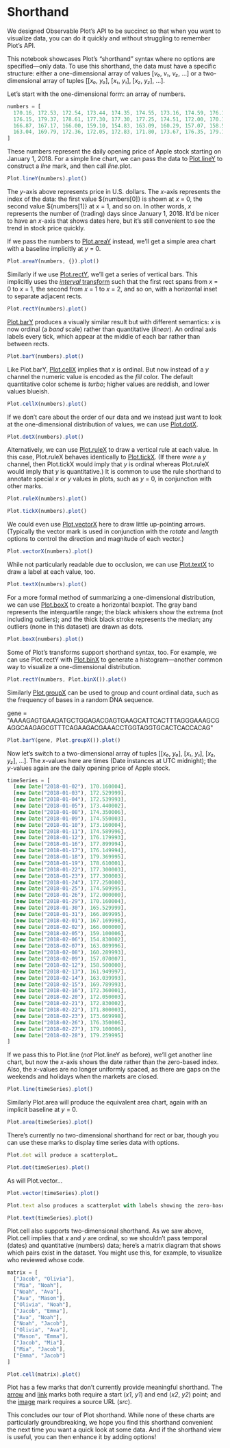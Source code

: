 # Shorthand

We designed Observable Plot’s API to be succinct so that when you want to visualize data, you can do it quickly and without struggling to remember Plot’s API.

This notebook showcases Plot’s “shorthand” syntax where no options are specified—only data. To use this shorthand, the data must have a specific structure: either a one-dimensional array of values [*v₀*, *v₁*, *v₂*, …] or a two-dimensional array of tuples [[*x₀*, *y₀*], [*x₁*, *y₁*], [*x₂*, *y₂*], …].

Let’s start with the one-dimensional form: an array of numbers.

```js
numbers = [
  170.16, 172.53, 172.54, 173.44, 174.35, 174.55, 173.16, 174.59, 176.18, 177.90,
  176.15, 179.37, 178.61, 177.30, 177.30, 177.25, 174.51, 172.00, 170.16, 165.53,
  166.87, 167.17, 166.00, 159.10, 154.83, 163.09, 160.29, 157.07, 158.50, 161.95,
  163.04, 169.79, 172.36, 172.05, 172.83, 171.80, 173.67, 176.35, 179.10, 179.26
]
```

These numbers represent the daily opening price of Apple stock starting on January 1, 2018. For a simple line chart, we can pass the data to [Plot.lineY](./marks/line.md) to construct a *line* mark, and then call *line*.plot.

```js
Plot.lineY(numbers).plot()
```

The *y*-axis above represents price in U.S. dollars. The *x*-axis represents the index of the data: the first value ${numbers[0]} is shown at *x* = 0, the second value ${numbers[1]} at *x* = 1, and so on. In other words, *x* represents the number of (trading) days since January 1, 2018. It’d be nicer to have an *x*-axis that shows dates here, but it’s still convenient to see the trend in stock price quickly.

If we pass the numbers to [Plot.areaY](./marks/area.md) instead, we’ll get a simple area chart with a baseline implicitly at *y* = 0.

```js
Plot.areaY(numbers, {}).plot()
```

Similarly if we use [Plot.rectY](./marks/rect.md), we’ll get a series of vertical bars. This implicitly uses the [*interval* transform](./transforms/interval.md) such that the first rect spans from *x* = 0 to *x* = 1, the second from *x* = 1 to *x* = 2, and so on, with a horizontal inset to separate adjacent rects.

```js
Plot.rectY(numbers).plot()
```

[Plot.barY](./marks/bar.md) produces a visually similar result but with different semantics: *x* is now ordinal (a *band* scale) rather than quantitative (*linear*). An ordinal axis labels every tick, which appear at the middle of each bar rather than between rects.

```js
Plot.barY(numbers).plot()
```

Like Plot.barY, [Plot.cellX](./marks/cell.md) implies that *x* is ordinal. But now instead of a *y* channel the numeric value is encoded as the *fill* color. The default quantitative color scheme is *turbo*; higher values are reddish, and lower values blueish.

```js
Plot.cellX(numbers).plot()
```

If we don’t care about the order of our data and we instead just want to look at the one-dimensional distribution of values, we can use [Plot.dotX](./marks/dot.md).

```js
Plot.dotX(numbers).plot()
```

Alternatively, we can use [Plot.ruleX](./marks/rule.md) to draw a vertical rule at each value. In this case, Plot.ruleX behaves identically to [Plot.tickX](./marks/tick.md). (If there *were* a *y* channel, then Plot.tickX would imply that *y* is ordinal whereas Plot.ruleX would imply that *y* is quantitative.) It is common to use the rule shorthand to annotate special *x* or *y* values in plots, such as *y* = 0, in conjunction with other marks.

```js
Plot.ruleX(numbers).plot()
```

```js
Plot.tickX(numbers).plot()
```

We could even use [Plot.vectorX](./marks/vector.md) here to draw little up-pointing arrows. (Typically the vector mark is used in conjunction with the *rotate* and *length* options to control the direction and magnitude of each vector.)

```js
Plot.vectorX(numbers).plot()
```

While not particularly readable due to occlusion, we can use [Plot.textX](./marks/text.md) to draw a label at each value, too.

```js
Plot.textX(numbers).plot()
```

For a more formal method of summarizing a one-dimensional distribution, we can use [Plot.boxX](./marks/box.md) to create a horizontal boxplot. The gray band represents the interquartile range; the black whiskers show the extrema (not including outliers); and the thick black stroke represents the median; any outliers (none in this dataset) are drawn as dots.

```js
Plot.boxX(numbers).plot()
```

Some of Plot’s transforms support shorthand syntax, too. For example, we can use Plot.rectY with [Plot.binX](./transforms/bin.md) to generate a histogram—another common way to visualize a one-dimensional distribution.

```js
Plot.rectY(numbers, Plot.binX()).plot()
```

Similarly [Plot.groupX](./transforms/group.md) can be used to group and count ordinal data, such as the frequency of bases in a random DNA sequence.

gene = "AAAAGAGTGAAGATGCTGGAGACGAGTGAAGCATTCACTTTAGGGAAAGCGAGGCAAGAGCGTTTCAGAAGACGAAACCTGGTAGGTGCACTCACCACAG"

```js
Plot.barY(gene, Plot.groupX()).plot()
```

Now let’s switch to a two-dimensional array of tuples [[*x₀*, *y₀*], [*x₁*, *y₁*], [*x₂*, *y₂*], …]. The *x*-values here are times (Date instances at UTC midnight); the *y*-values again are the daily opening price of Apple stock.

```js
timeSeries = [
  [new Date("2018-01-02"), 170.160004],
  [new Date("2018-01-03"), 172.529999],
  [new Date("2018-01-04"), 172.539993],
  [new Date("2018-01-05"), 173.440002],
  [new Date("2018-01-08"), 174.350006],
  [new Date("2018-01-09"), 174.550003],
  [new Date("2018-01-10"), 173.160004],
  [new Date("2018-01-11"), 174.589996],
  [new Date("2018-01-12"), 176.179993],
  [new Date("2018-01-16"), 177.899994],
  [new Date("2018-01-17"), 176.149994],
  [new Date("2018-01-18"), 179.369995],
  [new Date("2018-01-19"), 178.610001],
  [new Date("2018-01-22"), 177.300003],
  [new Date("2018-01-23"), 177.300003],
  [new Date("2018-01-24"), 177.250000],
  [new Date("2018-01-25"), 174.509995],
  [new Date("2018-01-26"), 172.000000],
  [new Date("2018-01-29"), 170.160004],
  [new Date("2018-01-30"), 165.529999],
  [new Date("2018-01-31"), 166.869995],
  [new Date("2018-02-01"), 167.169998],
  [new Date("2018-02-02"), 166.000000],
  [new Date("2018-02-05"), 159.100006],
  [new Date("2018-02-06"), 154.830002],
  [new Date("2018-02-07"), 163.089996],
  [new Date("2018-02-08"), 160.289993],
  [new Date("2018-02-09"), 157.070007],
  [new Date("2018-02-12"), 158.500000],
  [new Date("2018-02-13"), 161.949997],
  [new Date("2018-02-14"), 163.039993],
  [new Date("2018-02-15"), 169.789993],
  [new Date("2018-02-16"), 172.360001],
  [new Date("2018-02-20"), 172.050003],
  [new Date("2018-02-21"), 172.830002],
  [new Date("2018-02-22"), 171.800003],
  [new Date("2018-02-23"), 173.669998],
  [new Date("2018-02-26"), 176.350006],
  [new Date("2018-02-27"), 179.100006],
  [new Date("2018-02-28"), 179.259995]
]
```

If we pass this to Plot.line (*not* Plot.lineY as before), we’ll get another line chart, but now the *x*-axis shows the date rather than the zero-based index. Also, the *x*-values are no longer uniformly spaced, as there are gaps on the weekends and holidays when the markets are closed.

```js
Plot.line(timeSeries).plot()
```

Similarly Plot.area will produce the equivalent area chart, again with an implicit baseline at *y* = 0.

```js
Plot.area(timeSeries).plot()
```

There’s currently no two-dimensional shorthand for rect or bar, though you can use these marks to display time series data with options.

```js
Plot.dot will produce a scatterplot…
```

```js
Plot.dot(timeSeries).plot()
```

As will Plot.vector…

```js
Plot.vector(timeSeries).plot()
```

```js
Plot.text also produces a scatterplot with labels showing the zero-based index of the data. Perhaps not very useful, but it at least shows the data’s order.
```

```js
Plot.text(timeSeries).plot()
```

Plot.cell also supports two-dimensional shorthand. As we saw above, Plot.cell implies that *x* and *y* are ordinal, so we shouldn’t pass temporal (dates) and quantitative (numbers) data; here’s a matrix diagram that shows which pairs exist in the dataset. You might use this, for example, to visualize who reviewed whose code.

```js
matrix = [
  ["Jacob", "Olivia"],
  ["Mia", "Noah"],
  ["Noah", "Ava"],
  ["Ava", "Mason"],
  ["Olivia", "Noah"],
  ["Jacob", "Emma"],
  ["Ava", "Noah"],
  ["Noah", "Jacob"],
  ["Olivia", "Ava"],
  ["Mason", "Emma"],
  ["Jacob", "Mia"],
  ["Mia", "Jacob"],
  ["Emma", "Jacob"]
]
```

```js
Plot.cell(matrix).plot()
```

Plot has a few marks that don’t currently provide meaningful shorthand. The [arrow](./marks/arrow.md) and [link](./marks/link.md) marks both require a start (*x1*, *y1*) and end (*x2*, *y2*) point; and the [image](./marks/image.md) mark requires a source URL (*src*).

This concludes our tour of Plot shorthand. While none of these charts are particularly groundbreaking, we hope you find this shorthand convenient the next time you want a quick look at some data. And if the shorthand view is useful, you can then enhance it by adding options!
